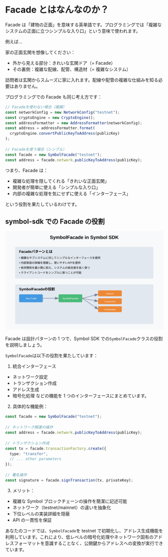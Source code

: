 # Facade とはなんなのか？

Facade は「建物の正面」を意味する英単語です。プログラミングでは「複雑なシステムの正面に立つシンプルな入り口」という意味で使われます。

例えば...

家の正面玄関を想像してください：

- 外から見える部分：きれいな玄関ドア（= Facade）
- その裏側：複雑な配線、配管、構造材（= 複雑なシステム）

訪問者は玄関からスムーズに家に入れます。配線や配管の複雑な仕組みを知る必要はありません。

プログラミングでの Facade も同じ考え方です：

```typescript
// Facadeを使わない場合（複雑）
const networkConfig = new NetworkConfig("testnet");
const cryptoEngine = new CryptoEngine();
const addressFormatter = new AddressFormatter(networkConfig);
const address = addressFormatter.format(
  cryptoEngine.convertPublicKeyToAddress(publicKey)
);

// Facadeを使う場合（シンプル）
const facade = new SymbolFacade("testnet");
const address = facade.network.publicKeyToAddress(publicKey);
```

つまり、Facade は：

- 複雑な処理を隠してくれる「きれいな正面玄関」
- 開発者が簡単に使える「シンプルな入り口」
- 内部の複雑な処理を気にせずに使える「インターフェース」

という役割を果たしているわけです。

## symbol-sdk での Facade の役割

![SymbolFacadeについて](/docs/designpattern/svg/facade-pattern.svg)

Facade は設計パターンの 1 つで、Symbol SDK での`SymbolFacade`クラスの役割を説明しましょう。

`SymbolFacade`は以下の役割を果たしています：

1. 統合インターフェース

- ネットワーク設定
- トランザクション作成
- アドレス生成
- 暗号化処理
  などの機能を 1 つのインターフェースにまとめています。

2. 具体的な機能例：

```typescript
const facade = new SymbolFacade("testnet");

// ネットワーク関連の操作
const address = facade.network.publicKeyToAddress(publicKey);

// トランザクション作成
const tx = facade.transactionFactory.create({
  type: "transfer",
  // ... other parameters
});

// 署名操作
const signature = facade.signTransaction(tx, privateKey);
```

3. メリット：

- 複雑な Symbol ブロックチェーンの操作を簡潔に記述可能
- ネットワーク（testnet/mainnet）の違いを抽象化
- 下位レベルの実装詳細を隠蔽
- API の一貫性を保証

あなたのコードでは、`SymbolFacade`を testnet で初期化し、アドレス生成機能を利用しています。これにより、低レベルの暗号化処理やネットワーク固有のアドレスフォーマットを意識することなく、公開鍵からアドレスへの変換が実行できています。
